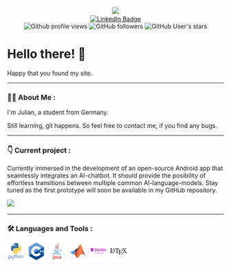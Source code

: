 <div id="header" align="center">
  <img src="https://github.com/julgoetz/julgoetz/assets/133923466/1f832cfb-fb2e-410f-99a1-3f600c67e0bd" width="100"/>  
</div>



<div id="badges"align="center">

  <a href="https://www.linkedin.com/in/julian-g%C3%B6tz-74a151273/">
    <img src="https://img.shields.io/badge/LinkedIn-blue?style=for-the-badge&logo=linkedin&logoColor=white" alt="LinkedIn Badge"/>
  </a>  
 
</div>


<div align="center">
  <img alt="Github profile views " src="https://komarev.com/ghpvc/?username=julgoetz&style=flat-square&color=blue"/>
  <img alt="GitHub followers" src="https://img.shields.io/github/followers/julgoetz?style=social">
  <img alt="GitHub User's stars" src="https://img.shields.io/github/stars/julgoetz?style=social">
</div>





# Hello there! 👋


Happy that you found my site.



---

### :man_technologist: About Me :
I'm Julian, a student from Germany.

Still learning, git happens. So feel free to contact me, if you find any bugs.

---

### :point_down: Current project :
Currently immersed in the development of an open-source Android app that seamlessly integrates an AI-chatbot. It should provide the posibility of effortless transitions between multiple common AI-language-models. Stay tuned as the first prototype will   soon be available in my GitHub repository.

<img src="https://github.com/julgoetz/julgoetz/assets/133923466/09f87e65-90bc-40c9-8de5-9039713ec6f4" width="100"/>

---


### :hammer_and_wrench: Languages and Tools :
<div>
  <img src="https://github.com/devicons/devicon/blob/master/icons/python/python-original-wordmark.svg" title="Python" alt="Python" width="40" height="40"/>&nbsp;
  <img src="https://github.com/devicons/devicon/blob/master/icons/cplusplus/cplusplus-original.svg" title="C++" alt="C++" width="40" height="40"/>&nbsp;
  <img src="https://github.com/devicons/devicon/blob/master/icons/java/java-original-wordmark.svg" title="Java" alt="Java" width="40" height="40"/>&nbsp;
  <img src="https://github.com/devicons/devicon/blob/master/icons/matlab/matlab-original.svg" title="Matlab" alt="Matlab" width="40" height="40"/>&nbsp;
  <img src="https://github.com/devicons/devicon/blob/master/icons/kotlin/kotlin-plain-wordmark.svg" title="Kotlin" alt="Kotlin" width="40" height="40"/>&nbsp;
  <img src="https://github.com/devicons/devicon/blob/master/icons/latex/latex-original.svg" title="Latex" alt="Latex" width="40" height="40"/>
</div>

<!--
**julgoetz/julgoetz** is a ✨ _special_ ✨ repository because its `README.md` (this file) appears on your GitHub profile.

Here are some ideas to get you started:

- 🔭 I’m currently working on ...
- 🌱 I’m currently learning ...
- 👯 I’m looking to collaborate on ...
- 🤔 I’m looking for help with ...
- 💬 Ask me about ...
- 📫 How to reach me: ...
- 😄 Pronouns: ...
- ⚡ Fun fact: ...
-->
